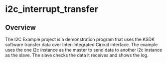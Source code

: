 # i2c_interrupt_transfer

## Overview
The I2C Example project is a demonstration program that uses the KSDK software transfer data over Inter-Integrated Circuit interface.
The example uses the one i2c instance as the master to send data to another i2c instance as the slave.
The slave checks the data it receives and shows the log.

